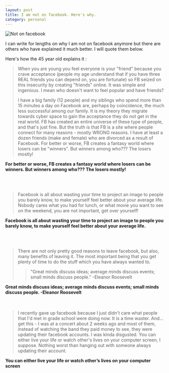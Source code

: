 ```yaml
---
layout: post
title: I am not on facebook. Here's why.
category: personal
---
```



![Not on facebook]({{site.url}}/public/images/nikhil_daga_personal1.jpg)




I can write for lengths on why I am not on facebook anymore but there are others who have explained it much better. I will quote them below.


Here's how the 45 year old explains it :
> When you are young you feel everyone is your "friend" because you
> crave acceptance (people my age understand that if you have three REAL
> friends you can depend on, you are fortunate) so FB seized on this
> insecurity by creating "friends" online.  It was simple and ingenious.
> I mean who doesn't want to feel popular and have friends?
> 
> I have a big family (12 people) and my siblings who spend more than 15
> minutes a day on Facebook are, perhaps by coincidence, the much less
> successful among our family.  It is my theory they migrate towards
> cyber space to gain the acceptance they do not get in the real world. 
> FB has created an entire universe of these type of people, and that's
> just fine.  But the truth is that FB is a site where people connect
> for many reasons  - mostly WRONG reasons.  I have at least a dozen
> friends (make and female) who are divorced as a result of Facebook. 
> For better or worse, FB creates a fantasy world where losers can be
> "winners".  But winners among who???  The losers mostly!

**For better or worse, FB creates a fantasy world where losers can be winners. But winners among who??? The losers mostly!**

<br>
<br>

> Facebook is all about wasting your time to project an image to people
> you barely know, to make yourself feel better about your average life.
> Nobody cares what you had for lunch, or what movie you want to see on
> the weekend, you are not important, get over yourself!

**Facebook is all about wasting your time to project an image to people you barely know, to make yourself feel better about your average life.**

<br>
<br>

> There are  not only pretty good reasons to leave facebook, but also,
> many benefits of leaving it. The most important being that you get
> plenty of time to do the stuff which you have always wanted to.
> 
> > "Great minds discuss ideas; 
> > average minds discuss events; 
> > small minds discuss people." 
> > -Eleanor Roosevelt

**Great minds discuss ideas; average minds discuss events; small minds discuss people.  -Eleanor Roosevelt**  
<br>
<br>

> I recently gave up facebook because I just didn't care what people
> that I'd met in grade school were doing now.  It is a time waster. 
> And... get this - I was at a concert about 2 weeks ago and most of
> them, instead of watching the band they paid money to see, they were
> updating their facebook accounts.  I was kinda disgusted.  You can
> either live your life or watch other's lives on your computer screen,
> I suppose. Nothing worst  than hanging out with someone always
> updating their account.

**You can either live your life or watch other’s lives on your computer screen**
